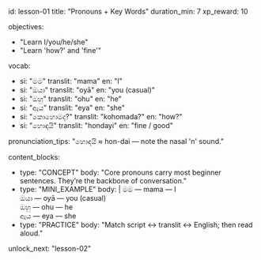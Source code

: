 id: lesson-01
title: "Pronouns + Key Words"
duration_min: 7
xp_reward: 10

objectives:
  - "Learn I/you/he/she"
  - "Learn 'how?' and 'fine'"

vocab:
  - si: "මම"
    translit: "mama"
    en: "I"
  - si: "ඔයා"
    translit: "oyā"
    en: "you (casual)"
  - si: "ඔහු"
    translit: "ohu"
    en: "he"
  - si: "ඇය"
    translit: "eya"
    en: "she"
  - si: "කොහොමද?"
    translit: "kohomada?"
    en: "how?"
  - si: "හොඳයි"
    translit: "hondayi"
    en: "fine / good"

pronunciation_tips: "හොඳයි ≈ hon-dai — note the nasal 'n' sound."

content_blocks:
  - type: "CONCEPT"
    body: "Core pronouns carry most beginner sentences. They’re the backbone of conversation."
  - type: "MINI_EXAMPLE"
    body: |
      මම — mama — I  
      ඔයා — oyā — you (casual)  
      ඔහු — ohu — he  
      ඇය — eya — she  
  - type: "PRACTICE"
    body: "Match script ↔ translit ↔ English; then read aloud."

unlock_next: "lesson-02"
